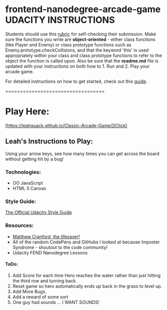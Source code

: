 frontend-nanodegree-arcade-game UDACITY INSTRUCTIONS
===============================

Students should use this [rubric](https://review.udacity.com/#!/projects/2696458597/rubric) for self-checking their submission. Make sure the functions you write are **object-oriented** - either class functions (like Player and Enemy) or class prototype functions such as Enemy.prototype.checkCollisions, and that the keyword 'this' is used appropriately within your class and class prototype functions to refer to the object the function is called upon. Also be sure that the **readme.md** file is updated with your instructions on both how to 1. Run and 2. Play your arcade game.

For detailed instructions on how to get started, check out this [guide](https://docs.google.com/document/d/1v01aScPjSWCCWQLIpFqvg3-vXLH2e8_SZQKC8jNO0Dc/pub?embedded=true).

==================================
# Play Here:
[https://leahquack.github.io/Classic-Arcade-Game/](Click)

## Leah's Instructions to Play:
Using your arrow keys, see how many times you can get across the board without getting hit by a bug!

### Technologies:
* OO JavaScript
* HTML 5 Canvas

### Style Guide:
[The Official Udacity Style Guide](udacity.github.io/frontend-nanodegree-styleguide/)

### Resources:
* [Matthew Cranford, the lifesaver!](https://matthewcranford.com/arcade-game-walkthrough-part-6-collisions-win-conditions-and-game-resets/)
* All of the random CodePens and GitHubs I looked at because Imposter Syndrome - shoutout to the code community!
* Udacity FEND Nanodegree Lessons

#### ToDo:
1. Add Score for each time Hero reaches the water rather than just hitting the third row and turning back.
2. Reset game so hero automatically ends up back in the grass to level up.
3. Add More Bugs.
4. Add a reward of some sort
5. One guy had sounds ... I WANT SOUNDS!
